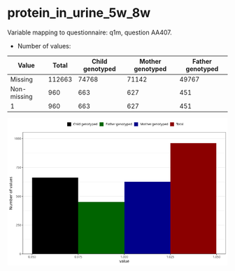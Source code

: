 # protein_in_urine_5w_8w
Variable mapping to questionnaire: q1m, question AA407.
- Number of values:

| Value | Total | Child genotyped | Mother genotyped | Father genotyped |
| ----- | ----- | --------------- | ---------------- | ---------------- |
| Missing | 112663 | 74768 | 71142 | 49767 |
| Non-missing | 960 | 663 | 627 | 451 |
| 1 | 960 | 663 | 627 | 451 |



![](protein_in_urine_5w_8w_n.png)



